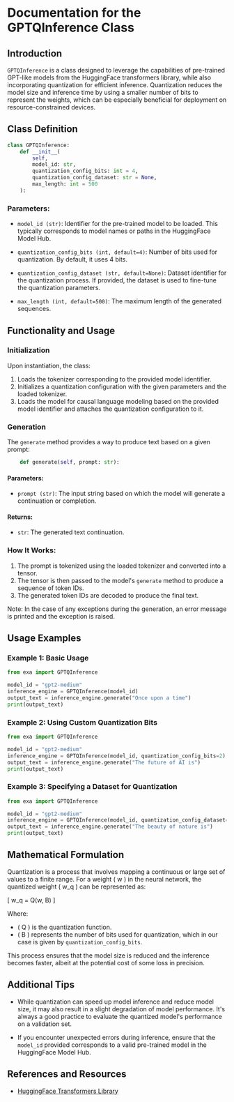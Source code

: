 # Documentation for the GPTQInference Class

## Introduction

`GPTQInference` is a class designed to leverage the capabilities of pre-trained GPT-like models from the HuggingFace transformers library, while also incorporating quantization for efficient inference. Quantization reduces the model size and inference time by using a smaller number of bits to represent the weights, which can be especially beneficial for deployment on resource-constrained devices.

## Class Definition

```python
class GPTQInference:
    def __init__(
        self,
        model_id: str,
        quantization_config_bits: int = 4,
        quantization_config_dataset: str = None,
        max_length: int = 500
    ):
```

### Parameters:

- `model_id (str)`: Identifier for the pre-trained model to be loaded. This typically corresponds to model names or paths in the HuggingFace Model Hub.
  
- `quantization_config_bits (int, default=4)`: Number of bits used for quantization. By default, it uses 4 bits.
  
- `quantization_config_dataset (str, default=None)`: Dataset identifier for the quantization process. If provided, the dataset is used to fine-tune the quantization parameters.
  
- `max_length (int, default=500)`: The maximum length of the generated sequences.

## Functionality and Usage

### Initialization

Upon instantiation, the class:

1. Loads the tokenizer corresponding to the provided model identifier.
2. Initializes a quantization configuration with the given parameters and the loaded tokenizer.
3. Loads the model for causal language modeling based on the provided model identifier and attaches the quantization configuration to it.

### Generation

The `generate` method provides a way to produce text based on a given prompt:

```python
    def generate(self, prompt: str):
```

#### Parameters:

- `prompt (str)`: The input string based on which the model will generate a continuation or completion.

#### Returns:

- `str`: The generated text continuation.

### How It Works:

1. The prompt is tokenized using the loaded tokenizer and converted into a tensor.
2. The tensor is then passed to the model's `generate` method to produce a sequence of token IDs.
3. The generated token IDs are decoded to produce the final text.

Note: In the case of any exceptions during the generation, an error message is printed and the exception is raised.

## Usage Examples

### Example 1: Basic Usage

```python
from exa import GPTQInference

model_id = "gpt2-medium"
inference_engine = GPTQInference(model_id)
output_text = inference_engine.generate("Once upon a time")
print(output_text)
```

### Example 2: Using Custom Quantization Bits

```python
from exa import GPTQInference

model_id = "gpt2-medium"
inference_engine = GPTQInference(model_id, quantization_config_bits=2)
output_text = inference_engine.generate("The future of AI is")
print(output_text)
```

### Example 3: Specifying a Dataset for Quantization

```python
from exa import GPTQInference

model_id = "gpt2-medium"
inference_engine = GPTQInference(model_id, quantization_config_dataset="my_dataset")
output_text = inference_engine.generate("The beauty of nature is")
print(output_text)
```

## Mathematical Formulation

Quantization is a process that involves mapping a continuous or large set of values to a finite range. For a weight \( w \) in the neural network, the quantized weight \( w_q \) can be represented as:

\[ w_q = Q(w, B) \]

Where:
- \( Q \) is the quantization function.
- \( B \) represents the number of bits used for quantization, which in our case is given by `quantization_config_bits`.

This process ensures that the model size is reduced and the inference becomes faster, albeit at the potential cost of some loss in precision.

## Additional Tips

- While quantization can speed up model inference and reduce model size, it may also result in a slight degradation of model performance. It's always a good practice to evaluate the quantized model's performance on a validation set.
  
- If you encounter unexpected errors during inference, ensure that the `model_id` provided corresponds to a valid pre-trained model in the HuggingFace Model Hub.

## References and Resources

- [HuggingFace Transformers Library](https://huggingface.co/transformers/)
  
